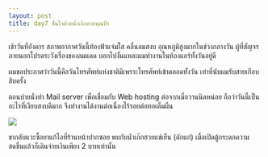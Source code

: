 ```yaml
---
layout: post
title: day7 ชื่นใจด้วยน้ำเก๊กฮวยคุณป้า
---
```

เช้าวันที่อังคาร สภาพอากาศวันนี้ท้องฟ้าแจ่มใส คลื่นลมสงบ อุณหภูมิสูงมากในช่วงกลางวัน ผู้ที่สัญจรภายนอกโปรดระวังเรื่องของลมแดด บอกไปงั้นแหละผมทำงานในห้องแอร์ทั้งวันอยู่ดี

ผมขอประกาศว่าวันนี้คือวันโทรศัพท์แห่งชาติมีเพราะโทรศัพท์เข้าตลอดทั้งวัน เท่าที่นับผมรับสายเกือบสิบครั้ง

ตอนบ่ายนั่งทำ Mail server เพื่อเชื่อมกับ Web hosting ต่อจากเมื่อวานนิดหน่อย ถือว่าวันนี้เป็นอะไรที่เงียบสงบดีมาก จึงทำงานได้งานต่อเนื่องไร้รอยต่อทอเต็มผืน

![](https://lh3.googleusercontent.com/whp0qNXP5O9bQLtwu8arQT_qt7FjR3grCRe4h9EMfsncZroZ-xEnlx5tQOWM5j14E5xio5cOk5DjOmz4y-Cim4xzdhfxBSKLWphTuqC2nM9xEfSVvY76fY2Wrp1Y0xbNrtjGRuxa0sVz-3V2hmi2eOXpzlNnjcu8u0sVPJpUorjfIm7iuqDeZ-tsLkV6-na17uJjc73VALiqMfSEYTMrtY-u9WYpQi16WYSJ4og-7D13QtDaVBIdU_L0nmjCenQQoWCfywR4MqHOEoU9oLGMOolysEjQMmkGp_nNJmqUnnvEbizK5dgGSXhQIAzWsa-dkPFgFTJ3RmRd1U0g3-pYjXTbrej4W3bMWHFMY1PXpIw2B7LhMZy0CHteP2QVfGx6oDb64RUU5nNIEw2fd5QujzfsZzFIRufm4jEHW5aSq-FA-kdicHFkCTuvpa4iqhBLoa5xWH1e8POYM31eM10PVS0InDzUbaZmIGy1kFo8yeit9Ihz6yRq7JnGL0zTXGU0HLw3w-snQhjT_mZrHnrxqr2Ubj3cDuZPlQv72a6sJd1tBiOXTf4Ou-ZfPJWlHFq8kRoRDE5zZcpRTAXTzMGKC0deEQPuQ0zbVCeqQpnvrNZSIir2vQ=s1081-no)

ขากลับแวะซื้อยาแก้ไอที่ร้านหน้าปากซอย พบกับน้ำเก๊กฮวยแช่เย็น (ดักแก่) เมื่อเปิดตู้กระดกความสดชื่นแล้วก็เดินจ่ายเงินเพียง 2 บาทเท่านั้น
